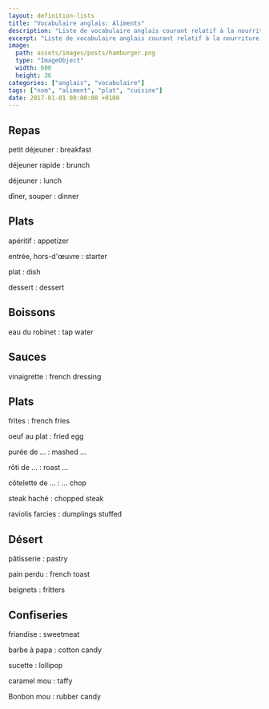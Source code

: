 ```yaml
---
layout: definition-lists
title: "Vocabulaire anglais: Aliments"
description: "Liste de vocabulaire anglais courant relatif à la nourriture et la cuisine."
excerpt: "Liste de vocabulaire anglais courant relatif à la nourriture et la cuisine."
image:
  path: assets/images/posts/hamburger.png
  type: "ImageObject"
  width: 600
  height: 36
categories: ["anglais", "vocabulaire"]
tags: ["nom", "aliment", "plat", "cuisine"]
date: 2017-01-01 00:00:00 +0100
---
```


## Repas

petit déjeuner
: breakfast

déjeuner rapide
: brunch

déjeuner
: lunch

dîner, souper
: dinner


## Plats

apéritif
: appetizer

entrée, hors-d'œuvre
: starter

plat
: dish

dessert
: dessert


## Boissons

eau du robinet
: tap water


## Sauces

vinaigrette
: french dressing


## Plats

frites
: french fries

oeuf au plat
: fried egg

purée de …
: mashed …

rôti de …
: roast …

côtelette de …
: … chop

steak haché
: chopped steak

raviolis farcies
: dumplings stuffed


## Désert

pâtisserie
: pastry

pain perdu
: french toast

beignets
: fritters


## Confiseries

friandise
: sweetmeat

barbe à papa
: cotton candy

sucette
: lollipop

caramel mou
: taffy

Bonbon mou
: rubber candy
